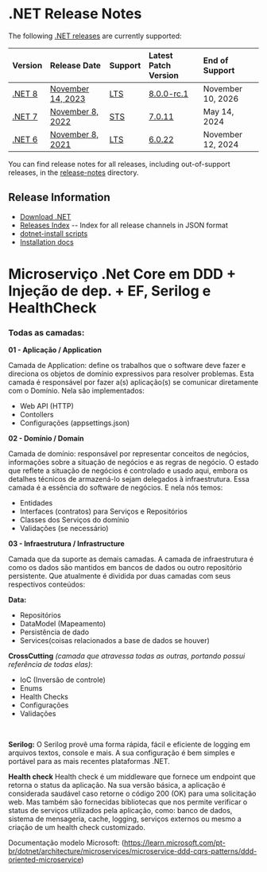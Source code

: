 # .NET Release Notes

The following [.NET releases](./releases.md) are currently supported:

|  Version  | Release Date | Support | Latest Patch Version | End of Support |
| :-- | :-- | :-- | :-- | :-- |
| [.NET 8](release-notes/8.0/README.md) | [November 14, 2023](https://devblogs.microsoft.com/dotnet/announcing-dotnet-8-rc-1/) | [LTS][policies] | [8.0.0-rc.1][8.0.0-rc.1] | November 10, 2026 |
| [.NET 7](release-notes/7.0/README.md) | [November 8, 2022](https://devblogs.microsoft.com/dotnet/announcing-dotnet-7/) | [STS][policies] | [7.0.11][7.0.11] | May 14, 2024 |
| [.NET 6](release-notes/6.0/README.md) | [November 8, 2021](https://devblogs.microsoft.com/dotnet/announcing-net-6/) | [LTS][policies] | [6.0.22][6.0.22]  | November 12, 2024 |


You can find release notes for all releases, including out-of-support releases, in the [release-notes](release-notes) directory.

[8.0.0-rc.1]: release-notes/8.0/preview/8.0.0-rc.1.md
[7.0.11]: release-notes/7.0/7.0.11/7.0.11.md
[6.0.22]: release-notes/6.0/6.0.22/6.0.22.md

## Release Information

* [Download .NET](https://dotnet.microsoft.com/download/dotnet)
* [Releases Index][releases-index.json] -- Index for all release channels in JSON format
* [dotnet-install scripts](https://learn.microsoft.com/dotnet/core/tools/dotnet-install-script)
* [Installation docs](https://learn.microsoft.com/dotnet/core/install/)

[releases-index.json]: https://dotnetcli.blob.core.windows.net/dotnet/release-metadata/releases-index.json
[policies]: release-policies.md



# Microserviço .Net Core em DDD + Injeção de dep. + EF, Serilog e HealthCheck

### **Todas as camadas**:


**01 - Aplicação / Application**

Camada de Application: define os trabalhos que o software deve fazer e direciona os objetos de domínio expressivos para resolver problemas.
Esta camada é responsável por fazer a(s) aplicação(s) se comunicar diretamente com o Domínio. Nela são implementados:

- Web API (HTTP)
- Contollers
- Configurações (appsettings.json)

**02 - Domínio / Domain**

Camada de domínio: responsável por representar conceitos de negócios, informações sobre a situação de negócios e as regras de negócio. 
O estado que reflete a situação de negócios é controlado e usado aqui, embora os detalhes técnicos de armazená-lo sejam delegados
à infraestrutura. Essa camada é a essência do software de negócios.
E nela nós temos:

- Entidades
- Interfaces (contratos) para Serviços e Repositórios
- Classes dos Serviços do domínio
- Validações (se necessário)

**03 - Infraestrutura / Infrastructure**

Camada que da suporte as demais camadas. 
A camada de infraestrutura é como os dados são mantidos em bancos de dados ou outro repositório persistente.
Que atualmente é dividida por duas camadas com seus respectivos conteúdos:

**Data:**

- Repositórios
- DataModel (Mapeamento)
- Persistência de dado
- Services(coisas relacionados a base de dados se houver)

**CrossCutting** _(camada que atravessa todas as outras, portando possui referência de todas elas)_:

- IoC (Inversão de controle)
- Enums
- Health Checks
- Configurações
- Validações


<br>


**Serilog:**
O Serilog provê uma forma rápida, fácil e eficiente de logging em arquivos textos, console e mais.
A sua configuração é bem simples e portável para as mais recentes plataformas .NET.


**Health check**
Health check é um middleware que fornece um endpoint que retorna o status da aplicação.
Na sua versão básica, a aplicação é considerada saudável caso retorne o código 200 (OK) para uma solicitação web.
Mas também são fornecidas bibliotecas que nos permite verificar o status de serviços utilizados pela aplicação,
como: banco de dados, sistema de mensageria, cache, logging, serviços externos ou mesmo a criação de um health check customizado.

Documentação modelo Microsoft: (https://learn.microsoft.com/pt-br/dotnet/architecture/microservices/microservice-ddd-cqrs-patterns/ddd-oriented-microservice)

